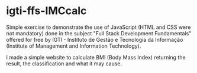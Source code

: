 # igti-ffs-IMCcalc

Simple exercise to demonstrate the use of JavaScript (HTML and CSS were not mandatory) done in the subject "Full Stack Development Fundamentals" offered for free by IGTI - Instituto de Gestão e Tecnologia da Informação (Institute of Management and Information Technology).

I made a simple website to calculate BMI (Body Mass Index) returning the result, the classification and what it may cause.
